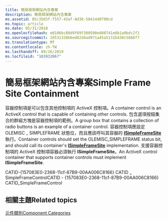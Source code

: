```yaml
---
title: 簡易框架網站內含專案
description: 簡易框架網站內含專案
ms.assetid: 85c3565f-f557-43af-8d36-58414d0790cd
ms.topic: article
ms.date: 05/31/2018
ms.openlocfilehash: e0106bc88d9f69f380590e808741e0b1a0bdc2f1
ms.sourcegitcommit: 2d531328b6ed82d4ad971a45a5131b430c5866f7
ms.translationtype: MT
ms.contentlocale: zh-TW
ms.lasthandoff: 09/16/2019
ms.locfileid: "103932067"
---
```

# <a name="simple-frame-site-containment"></a><span data-ttu-id="fc85d-103">簡易框架網站內含專案</span><span class="sxs-lookup"><span data-stu-id="fc85d-103">Simple Frame Site Containment</span></span>

<span data-ttu-id="fc85d-104">容器控制項是可以包含其他控制項的 ActiveX 控制項。</span><span class="sxs-lookup"><span data-stu-id="fc85d-104">A container control is an ActiveX control that is capable of containing other controls.</span></span> <span data-ttu-id="fc85d-105">包含選項按鈕集合的群組方塊是容器控制項的範例。</span><span class="sxs-lookup"><span data-stu-id="fc85d-105">A group box that contains a collection of radio buttons is an example of a container control.</span></span> <span data-ttu-id="fc85d-106">容器控制項應設定 OLEMISC \_ SIMPLEFRAME 狀態位，而且應該呼叫其容器的 [**ISimpleFrameSite**](/windows/desktop/api/OCIdl/nn-ocidl-isimpleframesite) 執行。</span><span class="sxs-lookup"><span data-stu-id="fc85d-106">Container controls should set the OLEMISC\_SIMPLEFRAME status bit, and should call its container's [**ISimpleFrameSite**](/windows/desktop/api/OCIdl/nn-ocidl-isimpleframesite) implementation.</span></span> <span data-ttu-id="fc85d-107">支援容器控制項的 ActiveX 控制項容器必須執行 **ISimpleFrameSite**。</span><span class="sxs-lookup"><span data-stu-id="fc85d-107">An ActiveX control container that supports container controls must implement **ISimpleFrameSite**.</span></span>

<span data-ttu-id="fc85d-108">CATID-{157083E0-2368-11cf-87B9-00AA006C8166} CATID \_ SimpleFrameControl</span><span class="sxs-lookup"><span data-stu-id="fc85d-108">CATID - {157083E0-2368-11cf-87B9-00AA006C8166} CATID\_SimpleFrameControl</span></span>

## <a name="related-topics"></a><span data-ttu-id="fc85d-109">相關主題</span><span class="sxs-lookup"><span data-stu-id="fc85d-109">Related topics</span></span>

<dl> <dt>

[<span data-ttu-id="fc85d-110">元件類別</span><span class="sxs-lookup"><span data-stu-id="fc85d-110">Component Categories</span></span>](component-categories.md)
</dt> </dl>

 

 




